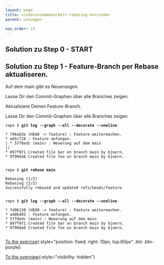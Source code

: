 ```yaml
---
layout: page
title: <code>zusammenarbeit-rebasing-en</code>
parent: Lösungen

nav_order: 15
---
```

## Solution zu Step 0 - START

## Solution zu Step 1 - Feature-Branch per Rebase aktualiseren.

Auf dem main gibt es Neuerungen.

Lasse Dir den Commit-Graphen über alle Branches zeigen.

Aktualisiere Deinen Feature-Branch.

Lasse Dir den Commit-Graphen über alle Branches zeigen.


<pre><code>repo $ <b>git log --graph --all --decorate --oneline</b><br><br>* 796a63e (HEAD -&gt; feature) : Feature weitermachen.<br>* e65c718 : Feature anfangen.<br>| * 57f8edc (main) : Neuerung auf dem main<br>|/  <br>* 097f971 Created file bar on branch main by bjoern.<br>* 9799da6 Created file foo on branch main by bjoern.<br><br></code></pre>



<pre><code>repo $ <b>git rebase main</b><br><br>Rebasing (1/2)<br>Rebasing (2/2)<br>Successfully rebased and updated refs/heads/feature.<br><br></code></pre>



<pre><code>repo $ <b>git log --graph --all --decorate --oneline</b><br><br>* 7d06138 (HEAD -&gt; feature) : Feature weitermachen.<br>* a40b485 : Feature anfangen.<br>* 57f8edc (main) : Neuerung auf dem main<br>* 097f971 Created file bar on branch main by bjoern.<br>* 9799da6 Created file foo on branch main by bjoern.<br><br></code></pre>


[To the exercise](aufgabe-zusammenarbeit-rebasing-en.html){:style="position: fixed; right: 10px; top:60px" .btn .btn-purple}

[To the overview](../../ueberblick-en.html){:style="visibility: hidden"}


